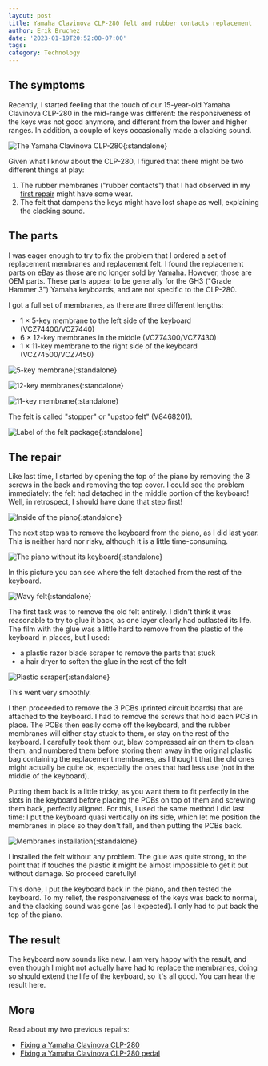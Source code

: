 ```yaml
---
layout: post
title: Yamaha Clavinova CLP-280 felt and rubber contacts replacement
author: Erik Bruchez
date: '2023-01-19T20:52:00-07:00'
tags:
category: Technology
---
```


## The symptoms

Recently, I started feeling that the touch of our 15-year-old Yamaha Clavinova CLP-280 in the mid-range was different: the responsiveness of the keys was not good anymore, and different from the lower and higher ranges. In addition, a couple of keys occasionally made a clacking sound.

![The Yamaha Clavinova CLP-280](/assets/posts/fixing-yamaha-clavinova-clp-280-felt-contacts/2x/IMG_0273.jpg){:standalone}

Given what I know about the CLP-280, I figured that there might be two different things at play:

1. The rubber membranes ("rubber contacts") that I had observed in my [first repair](2021-11-07-fixing-yamaha-clavinova-clp-280.md) might have some wear.
2. The felt that dampens the keys might have lost shape as well, explaining the clacking sound.

## The parts

I was eager enough to try to fix the problem that I ordered a set of replacement membranes and replacement felt. I found the replacement parts on eBay as those are no longer sold by Yamaha. However, those are OEM parts. These parts appear to be generally for the GH3 ("Grade Hammer 3") Yamaha keyboards, and are not specific to the CLP-280.

I got a full set of membranes, as there are three different lengths:

- 1 × 5-key membrane to the left side of the keyboard (VCZ74400/VCZ7440)
- 6 × 12-key membranes in the middle (VCZ74300/VCZ7430)
- 1 × 11-key membrane to the right side of the keyboard (VCZ74500/VCZ7450)

![5-key membrane](/assets/posts/fixing-yamaha-clavinova-clp-280-felt-contacts/2x/IMG_0251.jpg){:standalone}

![12-key membranes](/assets/posts/fixing-yamaha-clavinova-clp-280-felt-contacts/2x/IMG_0259.jpg){:standalone}

![11-key membrane](/assets/posts/fixing-yamaha-clavinova-clp-280-felt-contacts/2x/IMG_0254.jpg){:standalone}

The felt is called "stopper" or "upstop felt" (V8468201).

![Label of the felt package](/assets/posts/fixing-yamaha-clavinova-clp-280-felt-contacts/2x/IMG_0271.jpg){:standalone}

## The repair

Like last time, I started by opening the top of the piano by removing the 3 screws in the back and removing the top cover. I could see the problem immediately: the felt had detached in the middle portion of the keyboard! Well, in retrospect, I should have done that step first!

![Inside of the piano](/assets/posts/fixing-yamaha-clavinova-clp-280-felt-contacts/2x/IMG_0218.jpg){:standalone}

The next step was to remove the keyboard from the piano, as I did last year. This is neither hard nor risky, although it is a little time-consuming.

![The piano without its keyboard](/assets/posts/fixing-yamaha-clavinova-clp-280-felt-contacts/2x/IMG_0234.jpg){:standalone}

In this picture you can see where the felt detached from the rest of the keyboard.

![Wavy felt](/assets/posts/fixing-yamaha-clavinova-clp-280-felt-contacts/2x/IMG_0243.jpg){:standalone}

The first task was to remove the old felt entirely. I didn't think it was reasonable to try to glue it back, as one layer clearly had outlasted its life. The film with the glue was a little hard to remove from the plastic of the keyboard in places, but I used:

- a plastic razor blade scraper to remove the parts that stuck
- a hair dryer to soften the glue in the rest of the felt

![Plastic scraper](/assets/posts/fixing-yamaha-clavinova-clp-280-felt-contacts/2x/IMG_0245.jpg){:standalone}

This went very smoothly.

I then proceeded to remove the 3 PCBs (printed circuit boards) that are attached to the keyboard. I had to remove the screws that hold each PCB in place. The PCBs then easily come off the keyboard, and the rubber membranes will either stay stuck to them, or stay on the rest of the keyboard. I carefully took them out, blew compressed air on them to clean them, and numbered them before storing them away in the original plastic bag containing the replacement membranes, as I thought that the old ones might actually be quite ok, especially the ones that had less use (not in the middle of the keyboard).

Putting them back is a little tricky, as you want them to fit perfectly in the slots in the keyboard before placing the PCBs on top of them and screwing them back, perfectly aligned. For this, I used the same method I did last time: I put the keyboard quasi vertically on its side, which let me position the membranes in place so they don't fall, and then putting the PCBs back.

![Membranes installation](/assets/posts/fixing-yamaha-clavinova-clp-280-felt-contacts/2x/IMG_0262.jpg){:standalone}

I installed the felt without any problem. The glue was quite strong, to the point that if touches the plastic it might be almost impossible to get it out without damage. So proceed carefully!

This done, I put the keyboard back in the piano, and then tested the keyboard. To my relief, the responsiveness of the keys was back to normal, and the clacking sound was gone (as I expected). I only had to put back the top of the piano.

## The result

The keyboard now sounds like new. I am very happy with the result, and even though I might not actually have had to replace the membranes, doing so should extend the life of the keyboard, so it's all good. You can hear the result here.

<script>
  var tag = document.createElement('script');

  tag.src = "https://www.youtube.com/iframe_api";
  var firstScriptTag = document.getElementsByTagName('script')[0];
  firstScriptTag.parentNode.insertBefore(tag, firstScriptTag);

  var player;
  function onYouTubeIframeAPIReady() {
    var textWidth      = document.getElementById('player').offsetWidth;
    var computedHeight = textWidth * 360 / 640;

    player = new YT.Player('player', {
      height: computedHeight,
      width: textWidth,
      videoId: 'gEMCxHElgrU',
      playerVars: {
        'playsinline': 1
      }
    });
  }
</script>

<div id="player"></div>

## More

Read about my two previous repairs:

- [Fixing a Yamaha Clavinova CLP-280](2021-11-07-fixing-yamaha-clavinova-clp-280.md)
- [Fixing a Yamaha Clavinova CLP-280 pedal](2022-11-15-fixing-yamaha-clavinova-clp-280-pedal.md)
